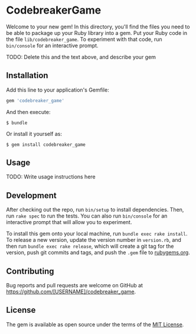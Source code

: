 # CodebreakerGame

Welcome to your new gem! In this directory, you'll find the files you need to be able to package up your Ruby library into a gem. Put your Ruby code in the file `lib/codebreaker_game`. To experiment with that code, run `bin/console` for an interactive prompt.

TODO: Delete this and the text above, and describe your gem

## Installation

Add this line to your application's Gemfile:

```ruby
gem 'codebreaker_game'
```

And then execute:

    $ bundle

Or install it yourself as:

    $ gem install codebreaker_game

## Usage

TODO: Write usage instructions here

## Development

After checking out the repo, run `bin/setup` to install dependencies. Then, run `rake spec` to run the tests. You can also run `bin/console` for an interactive prompt that will allow you to experiment.

To install this gem onto your local machine, run `bundle exec rake install`. To release a new version, update the version number in `version.rb`, and then run `bundle exec rake release`, which will create a git tag for the version, push git commits and tags, and push the `.gem` file to [rubygems.org](https://rubygems.org).

## Contributing

Bug reports and pull requests are welcome on GitHub at https://github.com/[USERNAME]/codebreaker_game.

## License

The gem is available as open source under the terms of the [MIT License](https://opensource.org/licenses/MIT).
